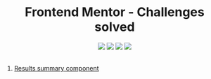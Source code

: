 <div align=center>

# Frontend Mentor - Challenges solved

</div>

<div align="center" >

<img src="https://img.shields.io/github/stars/jaenfigueroa/frontend-mentor-challenges-solved">
<img src="https://img.shields.io/github/forks/jaenfigueroa/frontend-mentor-challenges-solved">
<img src="https://img.shields.io/github/issues-pr/jaenfigueroa/frontend-mentor-challenges-solved">
<img src="https://img.shields.io/github/issues/jaenfigueroa/frontend-mentor-challenges-solved">

</div>

<br/>

1. [Results summary component](https://github.com/jaenfigueroa/Results-summary-component)